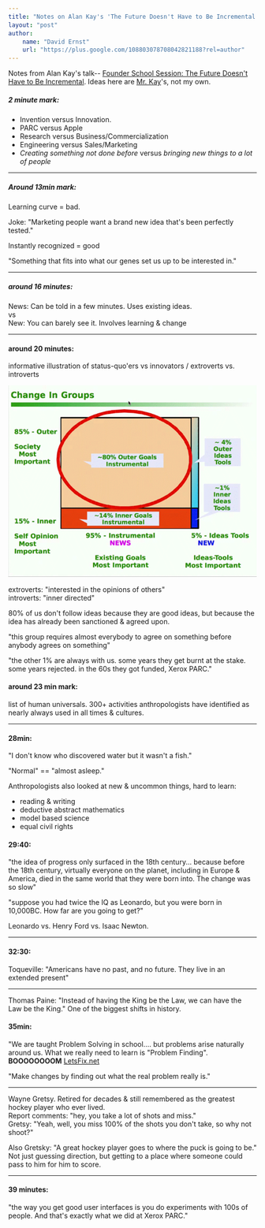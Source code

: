 ```yaml
---
title: "Notes on Alan Kay's 'The Future Doesn't Have to Be Incremental'"
layout: "post"
author: 
    name: "David Ernst"
    url: "https://plus.google.com/108803078708042821188?rel=author"
---
```



Notes from Alan Kay's talk-- [Founder School Session: The Future Doesn't Have to Be Incremental](https://www.youtube.com/watch?v=gTAghAJcO1o). Ideas here are [Mr. Kay](wikipedia.org/Alan_Kay)'s, not my own.

##### 2 minute mark:

* Invention versus Innovation.
* PARC versus Apple
* Research versus Business/Commercialization
* Engineering versus Sales/Marketing
* *Creating something not done before* versus *bringing new things to a lot of people*

---------

##### Around 13min mark: 

Learning curve = bad.

Joke: "Marketing people want a brand new idea that's been perfectly tested."

Instantly recognized = good

"Something that fits into what our genes set us up to be interested in."

------

##### around 16 minutes:

News: Can be told in a few minutes. Uses existing ideas.  
vs  
New: You can barely see it. Involves learning & change  

--------

#### around 20 minutes:

informative illustration of status-quo'ers vs innovators / extroverts vs. introverts

![Alan Kay's 'Change In Groups' slide](/images/Alan-Kay's-change-in-group.png)

extroverts: "interested in the opinions of others"  
introverts: "inner directed"  

80% of us don't follow ideas because they are good ideas, but because the idea has already been sanctioned & agreed upon.

"this group requires almost everybody to agree on something before anybody agrees on something"

"the other 1% are always with us. some years they get burnt at the stake. some years rejected. in the 60s they got funded, Xerox PARC."


#### around 23 min mark:

list of human universals. 300+ activities anthropologists have identified as nearly always used in all times & cultures.



-----

#### 28min:

"I don't know who discovered water but it wasn't a fish."

"Normal" == "almost asleep."

Anthropologists also looked at new & uncommon things, hard to learn:

* reading & writing
* deductive abstract mathematics
* model based science
* equal civil rights


#### 29:40: 

"the idea of progress only surfaced in the 18th century... because before the 18th century, virtually everyone on the planet, including in Europe & America, died in the same world that they were born into. The change was so slow"

"suppose you had twice the IQ as Leonardo, but you were born in 10,000BC. How far are you going to get?"

Leonardo vs. Henry Ford vs. Isaac Newton.

------

#### 32:30:

Toqueville: "Americans have no past, and no future. They live in an extended present"

-----

Thomas Paine: "Instead of having the King be the Law, we can have the Law be the King." One of the biggest shifts in history.


#### 35min:

"We are taught Problem Solving in school.... but problems arise naturally around us. What we really need to learn is "Problem Finding".  
**BOOOOOOOOM** [LetsFix.net](www.letsfix.net)

"Make changes by finding out what the real problem really is."

------

Wayne Gretsy. Retired for decades & still remembered as the greatest hockey player who ever lived.  
Report comments: "hey, you take a lot of shots and miss."  
Gretsy: "Yeah, well, you miss 100% of the shots you don't take, so why not shoot?"  

Also Gretsky: "A great hockey player goes to where the puck is going to be." Not just guessing direction, but getting to a place where someone could pass to him for him to score.

-------

#### 39 minutes:

"the way you get good user interfaces is you do experiments with 100s of people. And that's exactly what we did at Xerox PARC."